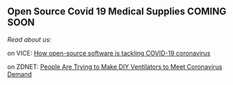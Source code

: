 ## Open Source Covid 19 Medical Supplies COMING SOON
*Read about us:*

   on VICE: [How open-source software is tackling COVID-19 coronavirus](https://www.zdnet.com/article/how-open-source-software-is-tackling-covid-19-coronavirus/)
   
   on ZDNET: [People Are Trying to Make DIY Ventilators to Meet Coronavirus Demand](https://www.vice.com/en_us/article/5dm4mb/people-are-trying-to-make-diy-ventilators-to-meet-coronavirus-demand)

